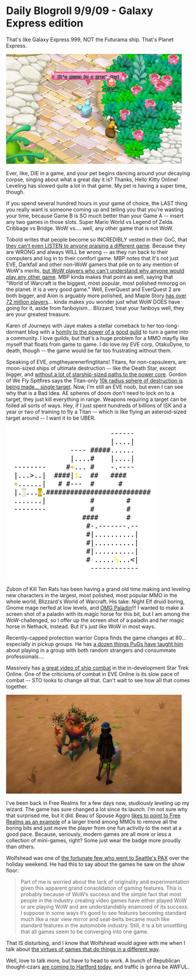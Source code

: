 # Daily Blogroll 9/9/09 - Galaxy Express edition

That's like Galaxy Express 999, NOT the Futurama ship. That's Planet Express.

![My pet loves me when I'm dead](../uploads/2009/09/hko-2009-09-08-21-52-33-20.jpg "My pet loves me when I'm dead")

Ever, like, DIE in a game, and your pet begins dancing around your decaying corpse, singing about what a great day it is? Thanks, Hello Kitty Online! Leveling has slowed quite a lot in that game. My pet is having a super time, though.

If you spend several hundred hours in your game of choice, the LAST thing you really want is someone coming up and telling you that you're wasting your time, because Game B is SO much better than your Game A -- insert any two games in those slots. Super Mario World vs Legend of Zelda. Cribbage vs Bridge. WoW vs.... well, any other game that is not WoW.

Tobold writes that people become so INCREDIBLY vested in their GoC, that [they can't even LISTEN to anyone praising a different game](http://tobolds.blogspot.com/2009/09/art-of-discussion.html). Because they are WRONG and always WILL be wrong -- as they run back to their computers and log in to their comfort game. MBP notes that it's not just EVE, Darkfall and other non-WoW gamers that pile on to any mention of WoW's merits, [but WoW players who can't understand why anyone would play any other game](http://mindbendingpuzzles.blogspot.com/2009/09/why-are-wow-players-so-defensive-about.html). MBP kinda makes that point as well, saying that "World of Warcraft is the biggest, most popular, most polished mmorpg on the planet. It is a very good game." Well, EverQuest and EverQuest 2 are both bigger, and Aion is arguably more polished, and Maple Story [has over 72 million players](http://www.gamasutra.com/view/feature/3617/understanding_freetoplay_.php)... kinda makes you wonder just what WoW DOES have going for it, aside from fanboyism... Blizzard, treat your fanboys well, they are your greatest treasure.

Karen of Journeys with Jaye makes a stellar comeback to her too-long-dormant blog with a [homily to the power of a good guild](http://www.journeyswithjaye.com/?p=1448) to turn a game into a community. I love guilds, but that's a huge problem for a MMO mayfly like myself that floats from game to game. I do love my EVE corp, OtakuDyne, to death, though -- the game would be far too frustrating without them.

Speaking of EVE, omgtheyarenerfingtitans! Titans, for non-capsuleers, are moon-sized ships of ultimate destruction -- like the Death Star, except bigger, and [without a lot of starship-sized paths to the power core](http://blogs.amctv.com/scifi-scanner/2009/08/bad-designs-in-star-wars.php). Gordon of We Fly Spitfires says the Titan-only [10k radius sphere of destruction is being made... single target](http://blog.weflyspitfires.com/2009/09/08/eve-online-dominion-titan-nerf-and-facebook-fun/). Now, I'm still an EVE noob, but even I can see why that is a Bad Idea. AE spheres of doom don't need to lock on to a target, they just kill everything in range. Weapons requiring a target can be foiled all sorts of ways. Hey, if I just spent hundreds of billions of ISK and a year or two of training to fly a Titan -- which is like flying an asteroid-sized target around -- I want it to be UBER.

![Paladins RULE!](../uploads/2009/09/nethackpally.jpg "Paladins RULE!")

Zubon of Kill Ten Rats has been having a grand old time making and leveling new characters in the largest, most polished, most popular MMO in the whole world, Blizzard's World of Warcraft. His take: Night Elf druid boring, Gnome mage nerfed at low levels, and [OMG Paladin](http://www.killtenrats.com/2009/09/08/a-tale-of-three-early-game-experiences/)!!! I wanted to make a screen shot of a paladin with its magic horse for this bit, but I am among the WoW-challenged, so I offer up the screen shot of a paladin and her magic horse in Nethack, instead. But it's just like WoW in most ways.

Recently-capped protection warrior Copra finds the game changes at 80... especially in pickup groups. He has [a dozen things PuGs have taught him](http://bullcopra.blogspot.com/2009/09/what-ive-learned-after-capping.html) about playing in a group with both random strangers and consummate professionals....

Massively has [a great video of ship combat](http://www.massively.com/2009/09/05/star-trek-online-video-footage-an-early-look-at-starship-combat/) in the in-development Star Trek Online. One of the criticisms of combat in EVE Online is its slow pace of combat -- STO looks to change all that. Can't wait to see how all that comes together.

![Wizard vs Crab](../uploads/2009/09/Fullscreen-capture-982009-75639-AM.jpg "Wizard vs Crab")

I've been back in Free Realms for a few days now, studiously leveling up my wizard. The game has sure changed a lot since its launch. I'm not sure why that surprised me, but it did. Beau of Spouse Aggro [likes to point to Free Realms as an example](http://epicdolls.com/beauturkey/?p=2092) of a larger trend among MMOs to remove all the boring bits and just move the player from one fun activity to the next at a good pace. Because, seriously, modern games are all more or less a collection of mini-games, right? Some just wear the badge more proudly than others.

Wolfshead was one of [the fortunate few who went to Seattle's PAX](http://www.wolfsheadonline.com/?p=3164) over the holiday weekend. He had this to say about the games he saw on the show floor:


> Part of me is worried about the lack of originality and experimentation given this apparent grand consolidation of gaming features. This is probably because of WoW’s success and the simple fact that most people in the industry creating video games have either played WoW or are playing WoW and are understandably enamored of its success. I suppose in some ways it’s good to see features becoming standard much like a rear view mirror and seat-belts became much like standard features in the automobile industry. Still, it is a bit unsettling that all games seem to be converging into one game.



That IS disturbing, and I know that Wolfshead would agree with me when I talk about [the virtues of games that do things in a different way](http://www.wolfsheadonline.com/?p=2570).

Well, love to talk more, but have to head to work. A bunch of Republican thought-czars [are coming to Hartford today](http://www.wtnh.com/dpp/news/hartford_cty/news_wtnh_hartford_motivational_speech_monumental_traffic_200909090534), and traffic is gonna be AWFUL.

